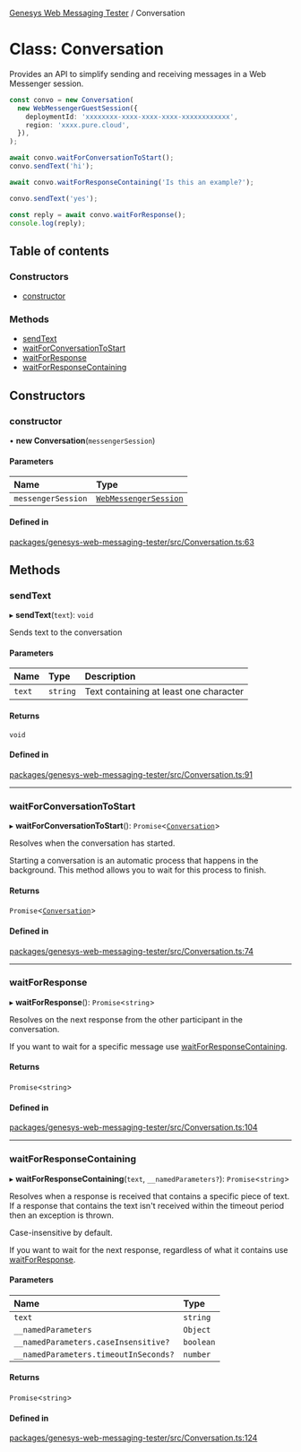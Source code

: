 [Genesys Web Messaging Tester](../README.md) / Conversation

# Class: Conversation

Provides an API to simplify sending and receiving messages in a Web Messenger
session.

```typescript
const convo = new Conversation(
  new WebMessengerGuestSession({
    deploymentId: 'xxxxxxxx-xxxx-xxxx-xxxx-xxxxxxxxxxxx',
    region: 'xxxx.pure.cloud',
  }),
);

await convo.waitForConversationToStart();
convo.sendText('hi');

await convo.waitForResponseContaining('Is this an example?');

convo.sendText('yes');

const reply = await convo.waitForResponse();
console.log(reply);
```

## Table of contents

### Constructors

- [constructor](Conversation.md#constructor)

### Methods

- [sendText](Conversation.md#sendtext)
- [waitForConversationToStart](Conversation.md#waitforconversationtostart)
- [waitForResponse](Conversation.md#waitforresponse)
- [waitForResponseContaining](Conversation.md#waitforresponsecontaining)

## Constructors

### constructor

• **new Conversation**(`messengerSession`)

#### Parameters

| Name | Type |
| :------ | :------ |
| `messengerSession` | [`WebMessengerSession`](../interfaces/WebMessengerSession.md) |

#### Defined in

[packages/genesys-web-messaging-tester/src/Conversation.ts:63](https://github.com/ovotech/genesys-web-messaging-tester/blob/main/packages/genesys-web-messaging-tester/src/Conversation.ts#L63)

## Methods

### sendText

▸ **sendText**(`text`): `void`

Sends text to the conversation

#### Parameters

| Name | Type | Description |
| :------ | :------ | :------ |
| `text` | `string` | Text containing at least one character |

#### Returns

`void`

#### Defined in

[packages/genesys-web-messaging-tester/src/Conversation.ts:91](https://github.com/ovotech/genesys-web-messaging-tester/blob/main/packages/genesys-web-messaging-tester/src/Conversation.ts#L91)

___

### waitForConversationToStart

▸ **waitForConversationToStart**(): `Promise`<[`Conversation`](Conversation.md)\>

Resolves when the conversation has started.

Starting a conversation is an automatic process that happens in the
background. This method allows you to wait for this process to finish.

#### Returns

`Promise`<[`Conversation`](Conversation.md)\>

#### Defined in

[packages/genesys-web-messaging-tester/src/Conversation.ts:74](https://github.com/ovotech/genesys-web-messaging-tester/blob/main/packages/genesys-web-messaging-tester/src/Conversation.ts#L74)

___

### waitForResponse

▸ **waitForResponse**(): `Promise`<`string`\>

Resolves on the next response from the other participant in the conversation.

If you want to wait for a specific message use [waitForResponseContaining](Conversation.md#waitforresponsecontaining).

#### Returns

`Promise`<`string`\>

#### Defined in

[packages/genesys-web-messaging-tester/src/Conversation.ts:104](https://github.com/ovotech/genesys-web-messaging-tester/blob/main/packages/genesys-web-messaging-tester/src/Conversation.ts#L104)

___

### waitForResponseContaining

▸ **waitForResponseContaining**(`text`, `__namedParameters?`): `Promise`<`string`\>

Resolves when a response is received that contains a specific piece of text.
If a response that contains the text isn't received within the timeout period then
an exception is thrown.

Case-insensitive by default.

If you want to wait for the next response, regardless of what it contains
use [waitForResponse](Conversation.md#waitforresponse).

#### Parameters

| Name | Type |
| :------ | :------ |
| `text` | `string` |
| `__namedParameters` | `Object` |
| `__namedParameters.caseInsensitive?` | `boolean` |
| `__namedParameters.timeoutInSeconds?` | `number` |

#### Returns

`Promise`<`string`\>

#### Defined in

[packages/genesys-web-messaging-tester/src/Conversation.ts:124](https://github.com/ovotech/genesys-web-messaging-tester/blob/main/packages/genesys-web-messaging-tester/src/Conversation.ts#L124)
